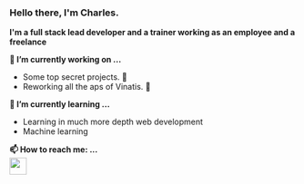 ### Hello there, I'm Charles.

**I'm a full stack lead developer and a trainer working as an employee and a freelance**

**🔭 I’m currently working on ...**
- Some top secret projects. 👀
- Reworking all the aps of Vinatis. 💪

**🌱 I’m currently learning ...**
- Learning in much more depth web development
- Machine learning

**📫 How to reach me: ...**
<br>
<a href="https://www.linkedin.com/in/cbourtoire/"><img src="https://cdn-icons-png.flaticon.com/512/174/174857.png" height="30"/></a>

<!--
**lGabranth/lGabranth** is a ✨ _special_ ✨ repository because its `README.md` (this file) appears on your GitHub profile.

Here are some ideas to get you started:

- 🔭 I’m currently working on ...
- 🌱 I’m currently learning ...
- 👯 I’m looking to collaborate on ...
- 🤔 I’m looking for help with ...
- 💬 Ask me about ...
- 📫 How to reach me: ...
- 😄 Pronouns: ...
- ⚡ Fun fact: ...
-->
